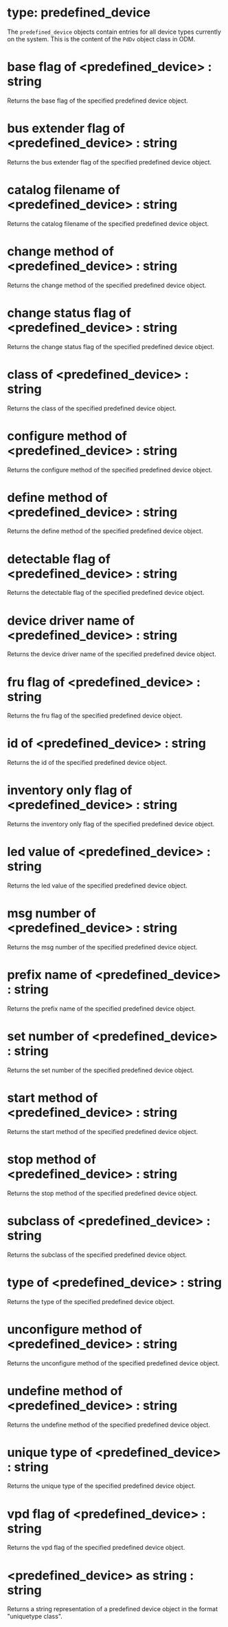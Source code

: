 # type: predefined_device

The `predefined_device` objects contain entries for all device types currently on the system. This is the content of the `PdDv` object class in ODM. 

# base flag of &lt;predefined_device&gt; : string

Returns the base flag of the specified predefined device object.

# bus extender flag of &lt;predefined_device&gt; : string

Returns the bus extender flag of the specified predefined device object.

# catalog filename of &lt;predefined_device&gt; : string

Returns the catalog filename of the specified predefined device object.

# change method of &lt;predefined_device&gt; : string

Returns the change method of the specified predefined device object.

# change status flag of &lt;predefined_device&gt; : string

Returns the change status flag of the specified predefined device object.

# class of &lt;predefined_device&gt; : string

Returns the class of the specified predefined device object.

# configure method of &lt;predefined_device&gt; : string

Returns the configure method of the specified predefined device object.

# define method of &lt;predefined_device&gt; : string

Returns the define method of the specified predefined device object.

# detectable flag of &lt;predefined_device&gt; : string

Returns the detectable flag of the specified predefined device object.

# device driver name of &lt;predefined_device&gt; : string

Returns the device driver name of the specified predefined device object.

# fru flag of &lt;predefined_device&gt; : string

Returns the fru flag of the specified predefined device object.

# id of &lt;predefined_device&gt; : string

Returns the id of the specified predefined device object.

# inventory only flag of &lt;predefined_device&gt; : string

Returns the inventory only flag of the specified predefined device object.

# led value of &lt;predefined_device&gt; : string

Returns the led value of the specified predefined device object.

# msg number of &lt;predefined_device&gt; : string

Returns the msg number of the specified predefined device object.

# prefix name of &lt;predefined_device&gt; : string

Returns the prefix name of the specified predefined device object.

# set number of &lt;predefined_device&gt; : string

Returns the set number of the specified predefined device object.

# start method of &lt;predefined_device&gt; : string

Returns the start method of the specified predefined device object.

# stop method of &lt;predefined_device&gt; : string

Returns the stop method of the specified predefined device object.

# subclass of &lt;predefined_device&gt; : string

Returns the subclass of the specified predefined device object.

# type of &lt;predefined_device&gt; : string

Returns the type of the specified predefined device object.

# unconfigure method of &lt;predefined_device&gt; : string

Returns the unconfigure method of the specified predefined device object.

# undefine method of &lt;predefined_device&gt; : string

Returns the undefine method of the specified predefined device object.

# unique type of &lt;predefined_device&gt; : string

Returns the unique type of the specified predefined device object.

# vpd flag of &lt;predefined_device&gt; : string

Returns the vpd flag of the specified predefined device object.

# &lt;predefined_device&gt; as string : string

Returns a string representation of a predefined device object in the format "uniquetype class".
